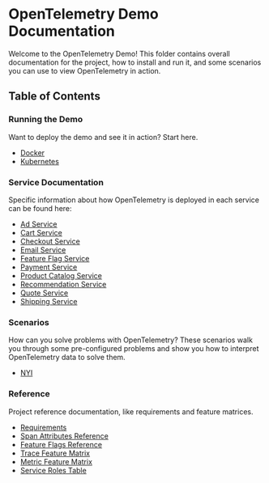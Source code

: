 # OpenTelemetry Demo Documentation

Welcome to the OpenTelemetry Demo! This folder contains overall documentation
for the project, how to install and run it, and some scenarios you can use to
view OpenTelemetry in action.

## Table of Contents

### Running the Demo

Want to deploy the demo and see it in action? Start here.

- [Docker](./docker_deployment.md)
- [Kubernetes](./kubernetes_deployment.md)

### Service Documentation

Specific information about how OpenTelemetry is deployed in each service can be
found here:

- [Ad Service](./services/adservice.md)
- [Cart Service](./services/cartservice.md)
- [Checkout Service](./services/checkoutservice.md)
- [Email Service](./services/emailservice.md)
- [Feature Flag Service](./services/featureflagservice.md)
- [Payment Service](./services/paymentservice.md)
- [Product Catalog Service](./services/productcatalogservice.md)
- [Recommendation Service](./services/recommendationservice.md)
- [Quote Service](./services/quoteservice.md)
- [Shipping Service](./services/shippingservice.md)

### Scenarios

How can you solve problems with OpenTelemetry? These scenarios walk you through
some pre-configured problems and show you how to interpret OpenTelemetry data to
solve them.

- [NYI](./README.md)

### Reference

Project reference documentation, like requirements and feature matrices.

- [Requirements](./requirements/)
- [Span Attributes Reference](./manual_span_attributes.md)
- [Feature Flags Reference](./feature_flags.md)
- [Trace Feature Matrix](./trace_service_features.md)
- [Metric Feature Matrix](./metric_service_features.md)
- [Service Roles Table](./service_table.md)
